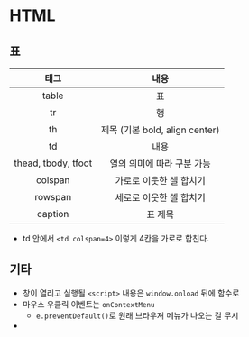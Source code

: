 # HTML

## 표

|태그|내용|
|:-:|:-:|
|table|표|
|tr|행|
|th|제목 (기본 bold, align center)|
|td|내용|
|thead, tbody, tfoot|열의 의미에 따라 구분 가능|
|colspan|가로로 이웃한 셀 합치기|
|rowspan|세로로 이웃한 셀 합치기|
|caption|표 제목|

- td 안에서 `<td colspan=4>` 이렇게 4칸을 가로로 합친다.

## 기타

- 창이 열리고 실행될 `<script>` 내용은 `window.onload` 뒤에 함수로
- 마우스 우클릭 이벤트는 `onContextMenu`
    - `e.preventDefault()`로 원래 브라우져 메뉴가 나오는 걸 무시
- 

